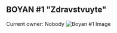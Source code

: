## BOYAN #1 "Zdravstvuyte"
Current owner: Nobody
![Boyan #1 Image](https://drive.google.com/uc?id=19i3eDPggf2_nDztwyg-4FsXJ9_Uw9jIa)
